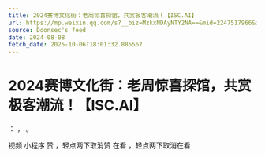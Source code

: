 ```yaml
---
title: 2024赛博文化街：老周惊喜探馆，共赏极客潮流！【ISC.AI】
url: https://mp.weixin.qq.com/s?__biz=MzkxNDAyNTY2NA==&mid=2247517966&idx=1&sn=02aa23fd58799e6f526fb7ad179c0dc2
source: Doonsec's feed
date: 2024-08-08
fetch_date: 2025-10-06T18:01:32.885567
---
```


# 2024赛博文化街：老周惊喜探馆，共赏极客潮流！【ISC.AI】

：
，
。

视频
小程序
赞
，轻点两下取消赞
在看
，轻点两下取消在看